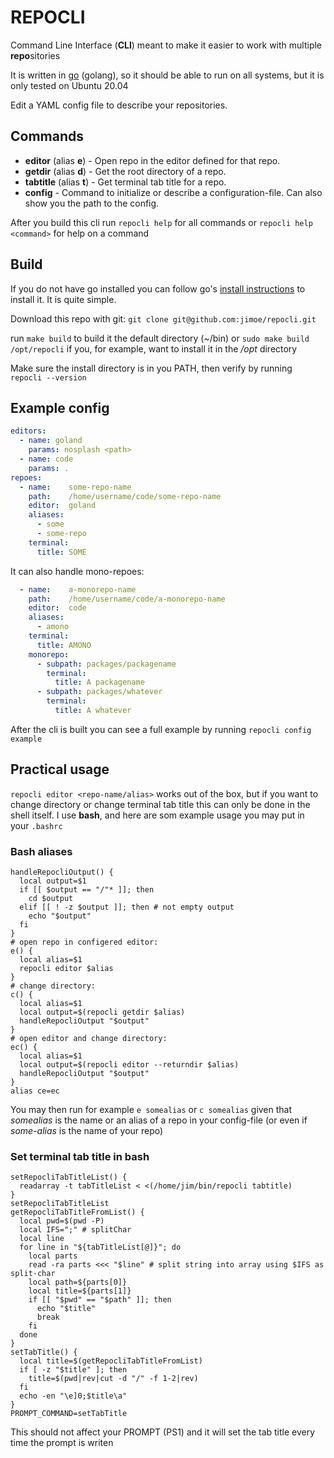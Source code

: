 # REPOCLI

Command Line Interface (**CLI**) meant to make it easier to work with multiple **repo**sitories

It is written in [go](https://golang.org/) (golang), so it should be able to run on all systems, but it is only tested on Ubuntu 20.04

Edit a YAML config file to describe your repositories.

## Commands

* **editor** (alias **e**) - Open repo in the editor defined for that repo.
* **getdir** (alias **d**) - Get the root directory of a repo.
* **tabtitle** (alias **t**) - Get terminal tab title for a repo.
* **config** - Command to initialize or describe a configuration-file. Can also show you the path to the config.

After you build this cli run `repocli help` for all commands or `repocli help <command>` for help on a command

## Build

If you do not have go installed you can follow go's [install instructions](https://golang.org/doc/install) to install it.  It is quite simple.

Download this repo with git: `git clone git@github.com:jimoe/repocli.git`

run `make build` to build it the default directory (~/bin)
or `sudo make build /opt/repocli` if you, for example, want to install it in the */opt* directory

Make sure the install directory is in you PATH, then verify by running `repocli --version`

## Example config

```yaml
editors:
  - name: goland
    params: nosplash <path>
  - name: code
    params: .
repoes:
  - name:    some-repo-name
    path:    /home/username/code/some-repo-name
    editor:  goland
    aliases:
      - some
      - some-repo
    terminal:
      title: SOME
```

It can also handle mono-repoes:
```yaml
  - name:    a-monorepo-name
    path:    /home/username/code/a-monorepo-name
    editor:  code
    aliases:
      - amono
    terminal:
      title: AMONO
    monorepo:
      - subpath: packages/packagename
        terminal:
          title: A packagename
      - subpath: packages/whatever
        terminal:
          title: A whatever
```

After the cli is built you can see a full example by running `repocli config example`

## Practical usage

`repocli editor <repo-name/alias>` works out of the box, but if you want to change directory or change terminal tab title this can only be done in the shell itself.  I use **bash**, and here are som example usage you may put in your `.bashrc`

### Bash aliases

```shell
handleRepocliOutput() {
  local output=$1
  if [[ $output == "/"* ]]; then
    cd $output
  elif [[ ! -z $output ]]; then # not empty output
    echo "$output"
  fi
}
# open repo in configered editor:
e() {
  local alias=$1
  repocli editor $alias
}
# change directory:
c() {
  local alias=$1
  local output=$(repocli getdir $alias)
  handleRepocliOutput "$output"
}
# open editor and change directory:
ec() {
  local alias=$1
  local output=$(repocli editor --returndir $alias)
  handleRepocliOutput "$output"
}
alias ce=ec
```

You may then run for example `e somealias` or `c somealias` given that *somealias* is the name or an alias of a 
repo in your config-file (or even if *some-alias* is the name of your repo)

### Set terminal tab title in bash
```shell
setRepocliTabTitleList() {
  readarray -t tabTitleList < <(/home/jim/bin/repocli tabtitle)
}
setRepocliTabTitleList
getRepocliTabTitleFromList() {
  local pwd=$(pwd -P)
  local IFS=";" # splitChar
  local line
  for line in "${tabTitleList[@]}"; do
    local parts
    read -ra parts <<< "$line" # split string into array using $IFS as split-char
    local path=${parts[0]}
    local title=${parts[1]}
    if [[ "$pwd" == "$path" ]]; then
      echo "$title"
      break
    fi
  done
}
setTabTitle() {
  local title=$(getRepocliTabTitleFromList)
  if [ -z "$title" ]; then
    title=$(pwd|rev|cut -d "/" -f 1-2|rev)
  fi
  echo -en "\e]0;$title\a"
}
PROMPT_COMMAND=setTabTitle
```

This should not affect your PROMPT (PS1) and it will set the tab title every time the prompt is writen
